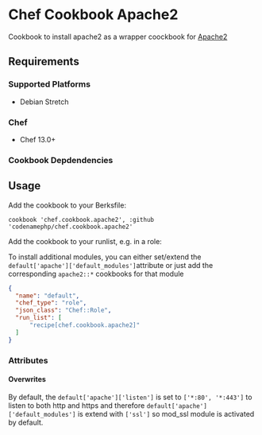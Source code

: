 # Chef Cookbook Apache2

Cookbook to install apache2 as a wrapper coockbook for [Apache2][apache2_github]

## Requirements

### Supported Platforms

- Debian Stretch

### Chef

- Chef 13.0+

### Cookbook Depdendencies

## Usage

Add the cookbook to your Berksfile:

```
cookbook 'chef.cookbook.apache2', :github 'codenamephp/chef.cookbook.apache2'
```

Add the cookbook to your runlist, e.g. in a role:

To install additional modules, you can either set/extend the `default['apache']['default_modules']`attribute or just
add the corresponding `apache2::*` cookbooks for that module

```json
{
  "name": "default",
  "chef_type": "role",
  "json_class": "Chef::Role",
  "run_list": [
	  "recipe[chef.cookbook.apache2]"
  ]
}
```

### Attributes

#### Overwrites

By default, the `default['apache']['listen']` is set to `['*:80', '*:443']` to listen to both http and https
and therefore `default['apache']['default_modules']` is extend with `['ssl']` so mod_ssl module is activated by default.

[apache2_github]: https://github.com/sous-chefs/apache2